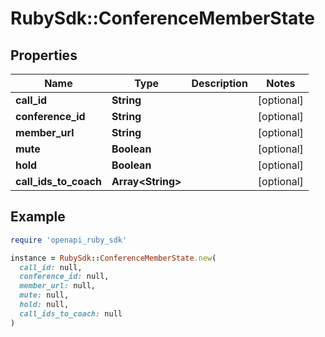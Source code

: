 # RubySdk::ConferenceMemberState

## Properties

| Name | Type | Description | Notes |
| ---- | ---- | ----------- | ----- |
| **call_id** | **String** |  | [optional] |
| **conference_id** | **String** |  | [optional] |
| **member_url** | **String** |  | [optional] |
| **mute** | **Boolean** |  | [optional] |
| **hold** | **Boolean** |  | [optional] |
| **call_ids_to_coach** | **Array&lt;String&gt;** |  | [optional] |

## Example

```ruby
require 'openapi_ruby_sdk'

instance = RubySdk::ConferenceMemberState.new(
  call_id: null,
  conference_id: null,
  member_url: null,
  mute: null,
  hold: null,
  call_ids_to_coach: null
)
```


